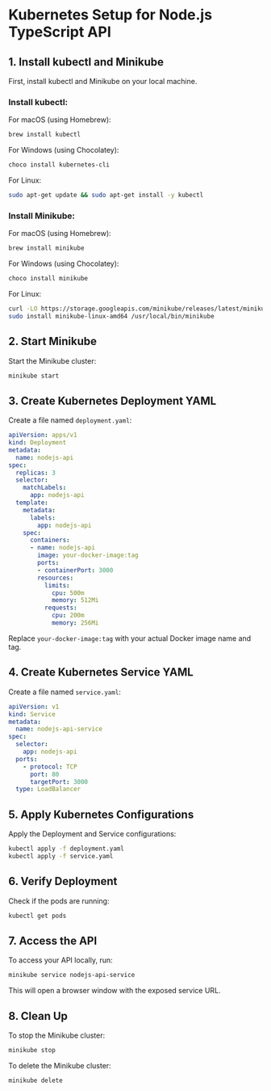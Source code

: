 # Kubernetes Setup for Node.js TypeScript API

## 1. Install kubectl and Minikube

First, install kubectl and Minikube on your local machine.

### Install kubectl:

For macOS (using Homebrew):
```bash
brew install kubectl
```

For Windows (using Chocolatey):
```bash
choco install kubernetes-cli
```

For Linux:
```bash
sudo apt-get update && sudo apt-get install -y kubectl
```

### Install Minikube:

For macOS (using Homebrew):
```bash
brew install minikube
```

For Windows (using Chocolatey):
```bash
choco install minikube
```

For Linux:
```bash
curl -LO https://storage.googleapis.com/minikube/releases/latest/minikube-linux-amd64
sudo install minikube-linux-amd64 /usr/local/bin/minikube
```

## 2. Start Minikube

Start the Minikube cluster:

```bash
minikube start
```

## 3. Create Kubernetes Deployment YAML

Create a file named `deployment.yaml`:

```yaml
apiVersion: apps/v1
kind: Deployment
metadata:
  name: nodejs-api
spec:
  replicas: 3
  selector:
    matchLabels:
      app: nodejs-api
  template:
    metadata:
      labels:
        app: nodejs-api
    spec:
      containers:
      - name: nodejs-api
        image: your-docker-image:tag
        ports:
        - containerPort: 3000
        resources:
          limits:
            cpu: 500m
            memory: 512Mi
          requests:
            cpu: 200m
            memory: 256Mi
```

Replace `your-docker-image:tag` with your actual Docker image name and tag.

## 4. Create Kubernetes Service YAML

Create a file named `service.yaml`:

```yaml
apiVersion: v1
kind: Service
metadata:
  name: nodejs-api-service
spec:
  selector:
    app: nodejs-api
  ports:
    - protocol: TCP
      port: 80
      targetPort: 3000
  type: LoadBalancer
```

## 5. Apply Kubernetes Configurations

Apply the Deployment and Service configurations:

```bash
kubectl apply -f deployment.yaml
kubectl apply -f service.yaml
```

## 6. Verify Deployment

Check if the pods are running:

```bash
kubectl get pods
```

## 7. Access the API

To access your API locally, run:

```bash
minikube service nodejs-api-service
```

This will open a browser window with the exposed service URL.

## 8. Clean Up

To stop the Minikube cluster:

```bash
minikube stop
```

To delete the Minikube cluster:

```bash
minikube delete
```

